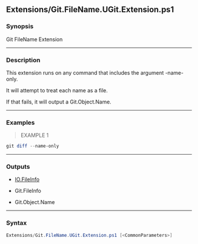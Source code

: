 Extensions/Git.FileName.UGit.Extension.ps1
------------------------------------------




### Synopsis
Git FileName Extension



---


### Description

This extension runs on any command that includes the argument -name-only.

It will attempt to treat each name as a file.

If that fails, it will output a Git.Object.Name.



---


### Examples
> EXAMPLE 1

```PowerShell
git diff --name-only
```


---


### Outputs
* [IO.FileInfo](https://learn.microsoft.com/en-us/dotnet/api/System.IO.FileInfo)


* Git.FileInfo


* Git.Object.Name






---


### Syntax
```PowerShell
Extensions/Git.FileName.UGit.Extension.ps1 [<CommonParameters>]
```
